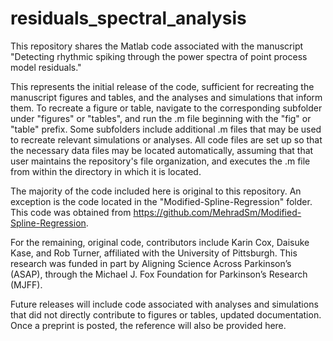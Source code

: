 # residuals_spectral_analysis

This repository shares the Matlab code associated with the manuscript "Detecting rhythmic spiking through the power spectra of point process model residuals."

This represents the initial release of the code, sufficient for recreating the manuscript figures and tables, and the analyses and simulations that inform them. To recreate a figure or table, navigate to the corresponding subfolder under "figures" or "tables", and run the .m file beginning with the "fig" or "table" prefix.  Some subfolders include additional .m files that may be used to recreate relevant simulations or analyses. All code files are set up so that the necessary data files may be located automatically, assuming that that user maintains the repository's file organization, and executes the .m file from within the directory in which it is located.

The majority of the code included here is original to this repository.  An exception is the code located in the "Modified-Spline-Regression" folder.  This code was obtained from https://github.com/MehradSm/Modified-Spline-Regression.

For the remaining, original code, contributors include Karin Cox, Daisuke Kase, and Rob Turner, affiliated with the University of Pittsburgh. This research was funded in part by Aligning Science Across Parkinson’s (ASAP), through the Michael J. Fox Foundation for Parkinson’s Research (MJFF). 

Future releases will include code associated with analyses and simulations that did not directly contribute to figures or tables, updated documentation.  Once a preprint is posted, the reference will also be provided here.


